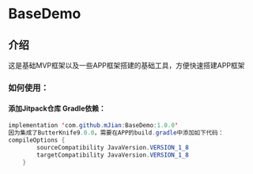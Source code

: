 # BaseDemo
## 介绍
这是基础MVP框架以及一些APP框架搭建的基础工具，方便快速搭建APP框架

### **如何使用：**


#### 添加Jitpack仓库 Gradle依赖：
```java
implementation 'com.github.mJian:BaseDemo:1.0.0'
因为集成了ButterKnife9.0.0，需要在APP的build.gradle中添加如下代码：
compileOptions {
        sourceCompatibility JavaVersion.VERSION_1_8
        targetCompatibility JavaVersion.VERSION_1_8
    }
